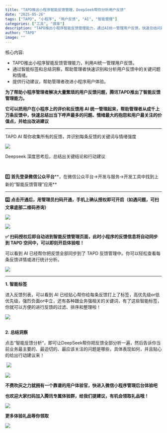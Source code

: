 ```yaml
---
title: "TAPD推出小程序智能反馈管理，DeepSeek帮你分析用户反馈"
date: "2025-05-26"
tags: ["TAPD", "小程序", "用户反馈", "AI", "智能管理"]
categories: ["工具", "效率"]
description: "TAPD推出小程序智能反馈管理能力，通过AI统一管理用户反馈，快速总结问题并给出改进建议。"
author: "TAPD"
image: ""
---
```



核心内容:
- TAPD推出小程序智能反馈管理能力，利用AI统一管理用户反馈。
- 通过智能标签和总结洞察，帮助管理者快速识别和分析用户反馈中的关键问题和情绪。
- 提供行动建议，帮助管理者改进小程序用户体验。
  
**为了帮助小程序管理者解决大量繁琐的用户反馈问题，腾讯TAPD推出了智能反馈管理能力。**  
  
**它可以把用户在小程序上的评价和反馈用 AI 统一管理起来，帮助管理者从成千上万条反馈中，快速总结出当下呼声最多的问题、情绪最大的抱怨和用户最关注的价值点，并给出改进建议**  
  
****  
TAPD AI 帮你收集所有的反馈，并识别每条反馈的关键词与情绪强度  
  
![](https://ai.programnotes.cn/img/ai/78bb9749aeae127de00f9092d31b759e.png)  
  
Deepseek 深度思考后，总结出关键结论和行动建议  
  
**﻿**  
  
**1️⃣ 首先登录微信公众平台****，在微信公众平台->开发与服务->开发工具中找到上新的“智能反馈管理”应用**  
  
****  
  
**2️⃣ 点击开通后，用管理员扫码开通，手机上确认授权即可开启（如遇问题，可扫文章底部二维码咨询）**  
  
![](https://ai.programnotes.cn/img/ai/73bdec1faf4a37d0039ab6003db0acd8.png)  
  
![](https://ai.programnotes.cn/img/ai/d9ba3a7537e5b160f12f851ede43ca80.png)  
  
**✅ 扫码授权后即自动进到智能反馈管理页面，此时小程序的反馈信息将自动同步到 TAPD 空间中，可以即刻开启体验啦！**  
  
可以看到 AI 已经帮你把反馈全部同步到了 TAPD 反馈管理中。你可以轻松查看每条反馈详情或进行统计分析。  
  
![](https://ai.programnotes.cn/img/ai/801b7492e8443c429050398141c7e3c3.png)  
  
********  
  
**1. 智能标签**  
  
进入反馈列表，可以看到 AI 已经贴心帮你给每条反馈打上了标签，高优先级or低优先级，强烈负面or中立，还有各种跟业务强相关的关键词，有了这些智能标签，你就可以方便的进行反馈的过滤、排序和整理啦！  
  
![](https://ai.programnotes.cn/img/ai/d6b3c8151a694610ceabaecd3d61f6e5.png)  
   
  
**2. 总结洞察**  
  
点击“智能反馈分析“，即可让DeepSeek帮你把反馈全部分析一遍，然后告诉你当前业务最主要的、最迫切的、最应该关注的问题是哪些，具体表现如何，并且贴心的给出行动建议来！  
  
 ![](https://ai.programnotes.cn/img/ai/7321b7136f16a40b7f02efffa6cb7205.png)  
  
  
![](https://ai.programnotes.cn/img/ai/b65cfb7ca35c3627a9bb2fbe1667054d.png)  
  
**不费吹灰之力就拥有一个靠谱的用户体验官，快进入微信小程序管理后台体验吧**  
  
**也欢迎大家扫码加入腾讯专属体验群，给我们提建议，有机会领取礼品哦！**  
  
![](https://ai.programnotes.cn/img/ai/59a05c79e55ed01c4cc5d8229cad0660.jpeg)  
  
**更多体验礼品等你领取‍**  
  
![](https://ai.programnotes.cn/img/ai/8068cf411ccecdcf5154e64c5be2ebe9.png)  
